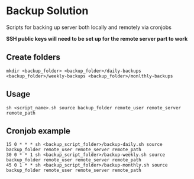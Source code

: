 # Backup Solution

Scripts for backing up server both locally and remotely via cronjobs

**SSH public keys will need to be set up for the remote server part to work**

## Create folders
  
    mkdir <backup_folder> <backup_folder>/daily-backups <backup_folder>/weekly-backups <backup_folder>/monlthly-backups

## Usage

    sh <script_name>.sh source backup_folder remote_user remote_server remote_path

## Cronjob example

    15 0 * * * sh <backup_script_folder>/backup-daily.sh source backup_folder remote_user remote_server remote_path 
    30 0 * * 1 sh <backup_script_folder>/backup-weekly.sh source backup_folder remote_user remote_server remote_path      
    45 0 1 * * sh <backup_script_folder>/backup-monthly.sh source backup_folder remote_user remote_server remote_path

